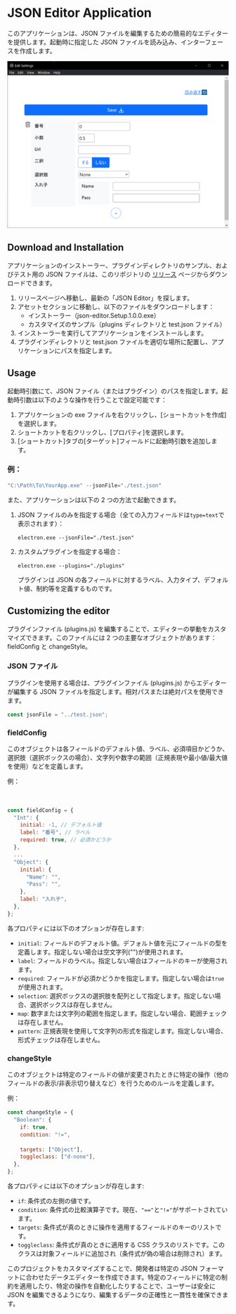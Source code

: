 # JSON Editor Application

このアプリケーションは、JSON ファイルを編集するための簡易的なエディターを提供します。起動時に指定した JSON ファイルを読み込み、インターフェースを作成します。

![Screenshot of the application](misc/screenshot01.png)

## Download and Installation

アプリケーションのインストーラー、プラグインディレクトリのサンプル、およびテスト用の JSON ファイルは、このリポジトリの [リリース](https://github.com/zukio/json-editor/releases) ページからダウンロードできます。

1. リリースページへ移動し、最新の「JSON Editor」を探します。
2. アセットセクションに移動し、以下のファイルをダウンロードします：
   - インストーラー（json-editor.Setup.1.0.0.exe）
   - カスタマイズのサンプル（plugins ディレクトリと test.json ファイル）
3. インストーラーを実行してアプリケーションをインストールします。
4. プラグインディレクトリと test.json ファイルを適切な場所に配置し、アプリケーションにパスを指定します。

## Usage

起動時引数にて、JSON ファイル（またはプラグイン）のパスを指定します。起動時引数は以下のような操作を行うことで設定可能です：

1. アプリケーションの exe ファイルを右クリックし、[ショートカットを作成]を選択します。
2. ショートカットを右クリックし、[プロパティ]を選択します。
3. [ショートカット]タブの[ターゲット]フィールドに起動時引数を追加します。

### 例：

```javascript
"C:\Path\To\YourApp.exe" --jsonFile="./test.json"
```

また、アプリケーションは以下の 2 つの方法で起動できます。

1. JSON ファイルのみを指定する場合（全ての入力フィールドは`type=text`で表示されます）：

   ```
   electron.exe --jsonFile="./test.json"
   ```

2. カスタムプラグインを指定する場合：

   ```
   electron.exe --plugins="./plugins"
   ```

   プラグインは JSON の各フィールドに対するラベル、入力タイプ、デフォルト値、制約等を定義するものです。

## Customizing the editor

プラグインファイル (plugins.js) を編集することで、エディターの挙動をカスタマイズできます。このファイルには 2 つの主要なオブジェクトがあります：fieldConfig と changeStyle。

### JSON ファイル

プラグインを使用する場合は、プラグインファイル (plugins.js) からエディターが編集する JSON ファイルを指定します。相対パスまたは絶対パスを使用できます。

```javascript
const jsonFile = "../test.json";
```

### fieldConfig

このオブジェクトは各フィールドのデフォルト値、ラベル、必須項目かどうか、選択肢（選択ボックスの場合）、文字列や数字の範囲（正規表現や最小値/最大値を使用）などを定義します。

例：

```javascript


const fieldConfig = {
  "Int": {
    initial: -1, // デフォルト値
    label: "番号", // ラベル
    required: true, // 必須かどうか
  },
  ...
  "Object": {
    initial: {
      "Name": "",
      "Pass": "",
    },
    label: "入れ子",
  },
};
```

各プロパティには以下のオプションが存在します:

- `initial`: フィールドのデフォルト値。デフォルト値を元にフィールドの型を定義します。指定しない場合は空文字列("")が使用されます。
- `label`: フィールドのラベル。指定しない場合はフィールドのキーが使用されます。
- `required`: フィールドが必須かどうかを指定します。指定しない場合は`true`が使用されます。
- `selection`: 選択ボックスの選択肢を配列として指定します。指定しない場合、選択ボックスは存在しません。
- `map`: 数字または文字列の範囲を指定します。指定しない場合、範囲チェックは存在しません。
- `pattern`: 正規表現を使用して文字列の形式を指定します。指定しない場合、形式チェックは存在しません。

### changeStyle

このオブジェクトは特定のフィールドの値が変更されたときに特定の操作（他のフィールドの表示/非表示切り替えなど）を行うためのルールを定義します。

例：

```javascript
const changeStyle = {
  "Boolean": {
    if: true,
    condition: "!=",

    targets: ["Object"],
    toggleclass: ["d-none"],
  },
};
```

各プロパティには以下のオプションが存在します:

- `if`: 条件式の左側の値です。
- `condition`: 条件式の比較演算子です。現在、`"=="`と`"!="`がサポートされています。
- `targets`: 条件式が真のときに操作を適用するフィールドのキーのリストです。
- `toggleclass`: 条件式が真のときに適用する CSS クラスのリストです。このクラスは対象フィールドに追加され（条件式が偽の場合は削除され）ます。

このプロジェクトをカスタマイズすることで、開発者は特定の JSON フォーマットに合わせたデータエディターを作成できます。特定のフィールドに特定の制約を適用したり、特定の操作を自動化したりすることで、ユーザーは安全に JSON を編集できるようになり、編集するデータの正確性と一貫性を確保できます。
